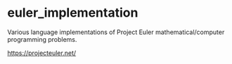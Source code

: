 # euler_implementation
Various language implementations of Project Euler mathematical/computer programming problems.

https://projecteuler.net/
